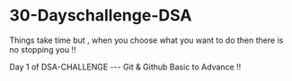 # 30-Dayschallenge-DSA
Things take time but , when you choose what you want to do then there is no stopping you !!  

Day 1 of DSA-CHALLENGE --- Git & Github Basic to Advance !!
